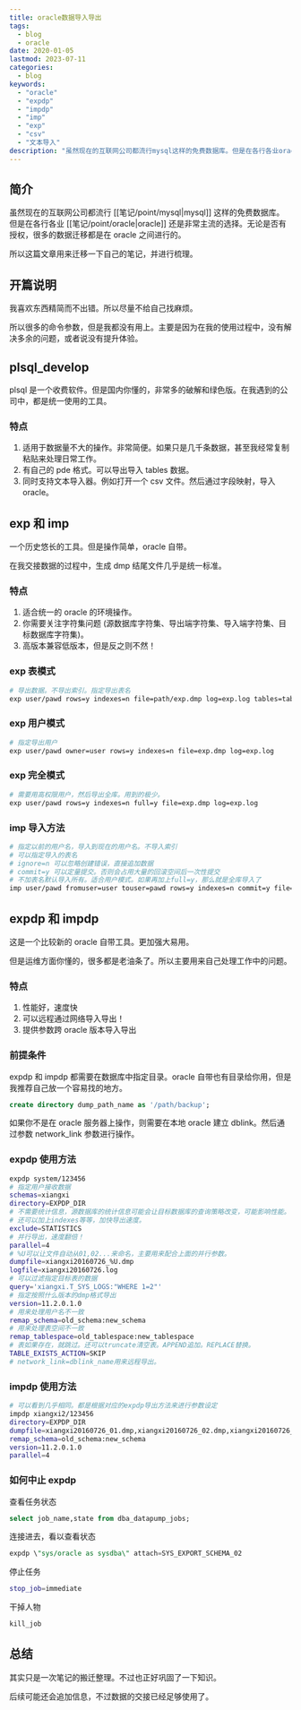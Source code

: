 ```yaml
---
title: oracle数据导入导出
tags:
  - blog
  - oracle
date: 2020-01-05
lastmod: 2023-07-11
categories:
  - blog
keywords:
  - "oracle"
  - "expdp"
  - "impdp"
  - "imp"
  - "exp"
  - "csv"
  - "文本导入"
description: "虽然现在的互联网公司都流行mysql这样的免费数据库。但是在各行各业oracle还是非常主流的选择。无论是否有授权，很多的数据迁移都是在oracle之间进行的。所以这篇文章用来迁移一下自己的笔记，并进行梳理"
---
```


## 简介

虽然现在的互联网公司都流行 [[笔记/point/mysql|mysql]] 这样的免费数据库。但是在各行各业 [[笔记/point/oracle|oracle]] 还是非常主流的选择。无论是否有授权，很多的数据迁移都是在 oracle 之间进行的。

所以这篇文章用来迁移一下自己的笔记，并进行梳理。

## 开篇说明

我喜欢东西精简而不出错。所以尽量不给自己找麻烦。

所以很多的命令参数，但是我都没有用上。主要是因为在我的使用过程中，没有解决多余的问题，或者说没有提升体验。

## plsql_develop

plsql 是一个收费软件。但是国内你懂的，非常多的破解和绿色版。在我遇到的公司中，都是统一使用的工具。

### 特点

1. 适用于数据量不大的操作。非常简便。如果只是几千条数据，甚至我经常复制粘贴来处理日常工作。
2. 有自己的 pde 格式。可以导出导入 tables 数据。
3. 同时支持文本导入器。例如打开一个 csv 文件。然后通过字段映射，导入 oracle。

## exp 和 imp

一个历史悠长的工具。但是操作简单，oracle 自带。

在我交接数据的过程中，生成 dmp 结尾文件几乎是统一标准。

### 特点

1. 适合统一的 oracle 的环境操作。
2. 你需要关注字符集问题 (源数据库字符集、导出端字符集、导入端字符集、目标数据库字符集)。
3. 高版本兼容低版本，但是反之则不然！

### exp 表模式

```bash
# 导出数据。不导出索引。指定导出表名
exp user/pawd rows=y indexes=n file=path/exp.dmp log=exp.log tables=tab1,tab2,tab3
```

### exp 用户模式

```bash
# 指定导出用户
exp user/pawd owner=user rows=y indexes=n file=exp.dmp log=exp.log
```

### exp 完全模式

```bash
# 需要用高权限用户，然后导出全库。用到的极少。
exp user/pawd rows=y indexes=n full=y file=exp.dmp log=exp.log
```

### imp 导入方法

```bash
# 指定以前的用户名，导入到现在的用户名。不导入索引
# 可以指定导入的表名
# ignore=n 可以忽略创建错误，直接追加数据
# commit=y 可以定量提交。否则会占用大量的回滚空间后一次性提交
# 不加表名默认导入所有。适合用户模式。如果再加上full=y，那么就是全库导入了
imp user/pawd fromuser=user touser=pawd rows=y indexes=n commit=y file=exp.dmp log=imp.log tables=t1,t2,t3
```

## expdp 和 impdp

这是一个比较新的 oracle 自带工具。更加强大易用。

但是运维方面你懂的，很多都是老油条了。所以主要用来自己处理工作中的问题。

### 特点

1. 性能好，速度快
2. 可以远程通过网络导入导出！
3. 提供参数跨 oracle 版本导入导出

### 前提条件

expdp 和 impdp 都需要在数据库中指定目录。oracle 自带也有目录给你用，但是我推荐自己放一个容易找的地方。

```sql
create directory dump_path_name as '/path/backup';
```

如果你不是在 oracle 服务器上操作，则需要在本地 oracle 建立 dblink。然后通过参数 network_link 参数进行操作。

### expdp 使用方法

```bash
expdp system/123456 
# 指定用户接收数据
schemas=xiangxi 
directory=EXPDP_DIR 
# 不需要统计信息，源数据库的统计信息可能会让目标数据库的查询策略改变，可能影响性能。
# 还可以加上indexes等等，加快导出速度。
exclude=STATISTICS 
# 并行导出，速度翻倍！
parallel=4
# %U可以让文件自动从01,02...来命名，主要用来配合上面的并行参数。
dumpfile=xiangxi20160726_%U.dmp
logfile=xiangxi20160726.log 
# 可以过滤指定目标表的数据
query='xiangxi.T_SYS_LOGS:"WHERE 1=2"'
# 指定按照什么版本的dmp格式导出
version=11.2.0.1.0 
# 用来处理用户名不一致
remap_schema=old_schema:new_schema
# 用来处理表空间不一致
remap_tablespace=old_tablespace:new_tablespace
# 表如果存在，就跳过。还可以truncate清空表。APPEND追加。REPLACE替换。
TABLE_EXISTS_ACTION=SKIP
# network_link=dblink_name用来远程导出。
```

### impdp 使用方法

```bash
# 可以看到几乎相同。都是根据对应的expdp导出方法来进行参数设定
impdp xiangxi2/123456
directory=EXPDP_DIR 
dumpfile=xiangxi20160726_01.dmp,xiangxi20160726_02.dmp,xiangxi20160726_03.dmp,xiangxi20160726_04.dmp 
remap_schema=old_schema:new_schema
version=11.2.0.1.0
parallel=4
```

### 如何中止 expdp

查看任务状态

```sql
select job_name,state from dba_datapump_jobs;
```

连接进去，看以查看状态

```sql
expdp \"sys/oracle as sysdba\" attach=SYS_EXPORT_SCHEMA_02
```

停止任务

```bash
stop_job=immediate 
```

干掉人物

```bash
kill_job
```

## 总结

其实只是一次笔记的搬迁整理。不过也正好巩固了一下知识。

后续可能还会追加信息，不过数据的交接已经足够使用了。
